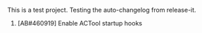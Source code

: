 This is a test project. Testing the auto-changelog from release-it.
  1. [AB#460919] Enable ACTool startup hooks 
